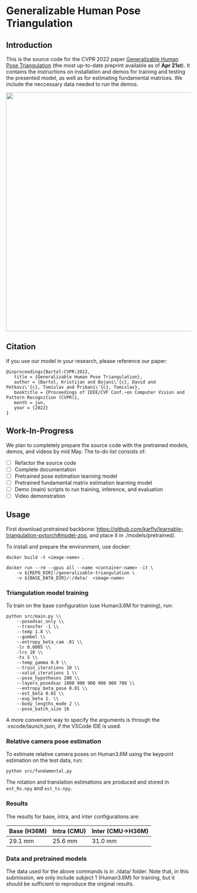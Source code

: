 # Generalizable Human Pose Triangulation

## Introduction

This is the source code for the CVPR 2022 paper [Generalizable Human Pose Triangulation](https://arxiv.org/abs/2110.00280) (the most up-to-date preprint available as of **Apr 21st**).
It contains the instructions on installation and demos for training and testing
the presented model, as well as for estimating fundamental matrices. We include
the neccessary data needed to run the demos.

<img src="https://github.com/kristijanbartol/general-humans/blob/main/assets/transfer-learning-fig.png" width="650">

## Citation

If you use our model in your research, please reference our paper:

```
@inproceedings{Bartol:CVPR:2022,
   title = {Generalizable Human Pose Triangulation},
   author = {Bartol, Kristijan and Bojani\'{c}, David and Petkovi\'{c}, Tomislav and Pribani\'{c}, Tomislav},
   booktitle = {Proceedings of IEEE/CVF Conf.~on Computer Vision and Pattern Recognition (CVPR)},
   month = jun,
   year = {2022}
}
```

## Work-In-Progress

We plan to completely prepare the source code with the pretrained models, demos, and videos by mid May. The to-do list consists of:

- [ ] Refactor the source code
- [ ] Complete documentation
- [ ] Pretrained pose estimation learning model
- [ ] Pretrained fundamental matrix estimation learning model
- [ ] Demo (main) scripts to run training, inference, and evaluation
- [ ] Video demonstration

## Usage

First download pretrained backbone: https://github.com/karfly/learnable-triangulation-pytorch#model-zoo,
and place it in ./models/pretrained/.

To install and prepare the environment, use docker:

```
docker build -t <image-name> .

docker run --rm --gpus all --name <container-name> -it \
	-v ${REPO_DIR}:/generalizable-triangulation \
	-v ${BASE_DATA_DIR}/:/data/  <image-name>
```


### Triangulation model training

To train on the base configuration (use Human3.6M for training), run:

```
python src/main.py \\
	--posedsac_only \\
	--transfer -1 \\
	--temp 1.8 \\
	--gumbel \\
	--entropy_beta_cam .01 \\
	-lr 0.0005 \\
	-lrs 10 \\
	-ts 5 \\
	--temp_gamma 0.9 \\
	--train_iterations 10 \\
	--valid_iterations 1 \\
	--pose_hypotheses 200 \\
	--layers_posedsac 1000 900 900 900 900 700 \\
	--entropy_beta_pose 0.01 \\
	--est_beta 0.02 \\
	--exp_beta 1. \\
	--body_lengths_mode 2 \\ 
	--pose_batch_size 16
```

A more convenient way to specify the arguments is through the .vscode/launch.json, if the VSCode IDE is used.


### Relative camera pose estimation

To estimate relative camera poses on Human3.6M using the keypoint estimation on the test data, run:

```
python src/fundamental.py
```

The rotation and translation estimations are produced and stored in `est_Rs.npy` and `est_ts.npy`.

### Results

The results for base, intra, and inter configurations are:

| Base (H36M) | Intra (CMU) | Inter (CMU->H36M) |
| --- | --- | --- |
| 29.1 mm | 25.6 mm | 31.0 mm |


### Data and pretrained models

The data used for the above commands is in ./data/ folder. Note that, in this submission, we only 
include subject 1 (Human3.6M) for training, but it should be sufficient to reproduce
the original results.
